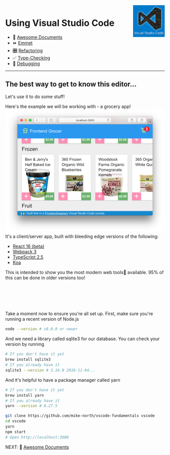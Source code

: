<img align='right' height=100 src='../../public/vscode.png'>

# Using Visual Studio Code

* 📄 [Awesome Documents](./markdown.md)
* ⏩ [Emmet](./emmet.md)
* 🎛 [Refactoring](./refactoring.md)
* ✅ [Type-Checking](./type-checking.md)
* 🐞 [Debugging](./debugging.md)

---

## The best way to get to know this editor...

 Let's use it to do some stuff!

 Here's the example we will be working with - a grocery app! ![Frontend Grocer](../../public/grocer.png)
 It's a client/server app, built with bleeding edge versions of the following:
   - [React 16 (beta)](https://github.com/facebook/react/issues/10294)
   - [Webpack 3](https://webpack.js.org/)
   - [TypeScript 2.5](https://blogs.msdn.microsoft.com/typescript/2017/08/31/announcing-typescript-2-5/)
   - [Koa](http://koajs.com/)


 This is intended to show you the most modern web tools🔧 available. 95% of this can be done in older versions too!

 <br> <br> <br> <br>

 Take a moment now to ensure you're all set up.
   First, make sure you're running a recent version of Node.js
   ```sh
   node --version # v8.0.0 or newer
   ```
   And we need a library called sqlite3 for our database. You can check your version by running
   ```sh
   # If you don't have it yet
   brew install sqlite3
   # If you already have it
   sqlite3 --version # 3.16.0 2016-11-04...
   ```
   And it's helpful to have a package manager called yarn
   ```sh
   # If you don't have it yet
   brew install yarn
   # If you already have it
   yarn --version # 0.27.5
   ```
   ```sh
   git clone https://github.com/mike-north/vscode-fundamentals vscode
   cd vscode
   yarn
   npm start
   # Open http://localhost:3000
   ```

NEXT: 📄 [Awesome Documents](./markdown.md)